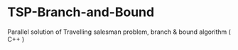 # TSP-Branch-and-Bound
Parallel solution of Travelling salesman problem, branch &amp; bound algorithm ( C++ )
